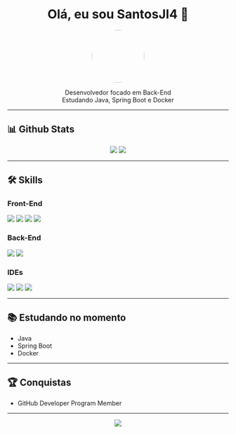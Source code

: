 <h1 align="center">Olá, eu sou SantosJI4 👋</h1>

<p align="center">
  <img src="https://github.com/SantosJI4.png" width="120" height="120" style="border-radius: 50%" />
</p>

<p align="center">
  Desenvolvedor focado em Back-End<br>
  Estudando Java, Spring Boot e Docker
</p>

---

## 📊 Github Stats
<div align="center">
  <img src="https://github-readme-stats.vercel.app/api?username=SantosJI4&show_icons=true&theme=dark" />
  <img src="https://github-readme-stats.vercel.app/api/top-langs/?username=SantosJI4&layout=compact&theme=dark" />
</div>

---

## 🛠️ Skills

### Front-End
<div>
  <img src="https://img.shields.io/badge/HTML5-E34F26?style=flat-square&logo=html5&logoColor=white"/>
  <img src="https://img.shields.io/badge/CSS3-1572B6?style=flat-square&logo=css3&logoColor=white"/>
  <img src="https://img.shields.io/badge/JavaScript-F7DF1E?style=flat-square&logo=javascript&logoColor=black"/>
  <img src="https://img.shields.io/badge/Next.js-000?style=flat-square&logo=next.js&logoColor=white"/>
</div>

### Back-End
<div>
  <img src="https://img.shields.io/badge/Node.js-339933?style=flat-square&logo=nodedotjs&logoColor=white"/>
  <img src="https://img.shields.io/badge/TypeScript-3178C6?style=flat-square&logo=typescript&logoColor=white"/>
</div>

### IDEs
<div>
  <img src="https://img.shields.io/badge/VS_Code-007ACC?style=flat-square&logo=visual-studio-code&logoColor=white"/>
  <img src="https://img.shields.io/badge/IntelliJ_IDEA-000?style=flat-square&logo=intellij-idea&logoColor=white"/>
  <img src="https://img.shields.io/badge/WebStorm-000?style=flat-square&logo=webstorm&logoColor=white"/>
</div>

---

## 📚 Estudando no momento
- Java
- Spring Boot
- Docker

---

## 🏆 Conquistas
- GitHub Developer Program Member

---

<div align="center">
  <img src="https://github-readme-activity-graph.cyclic.app/graph?username=SantosJI4&bg_color=1a1b27&color=6a3fa0&line=6a3fa0&point=403d3d&area=true&hide_border=true"/>
</div>
